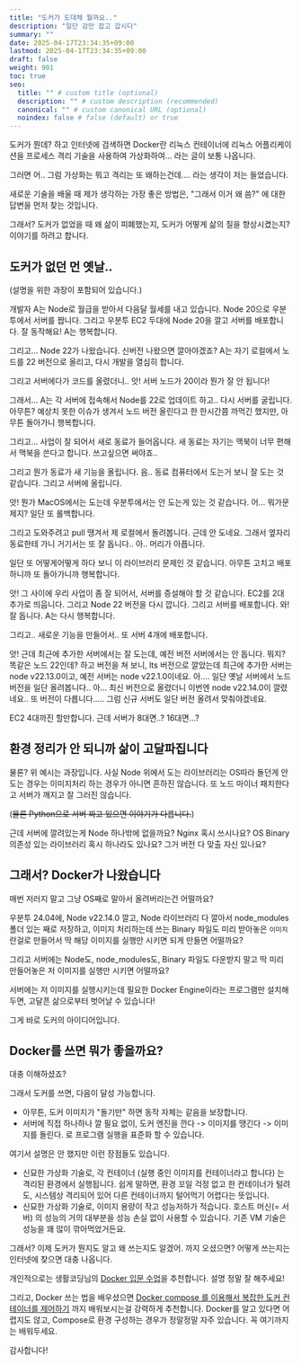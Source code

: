 ```yaml
---
title: "도커가 도대체 뭘까요.."
description: "일단 감만 잡고 갑시다"
summary: ""
date: 2025-04-17T23:34:35+09:00
lastmod: 2025-04-17T23:34:35+09:00
draft: false
weight: 901
toc: true
seo:
  title: "" # custom title (optional)
  description: "" # custom description (recommended)
  canonical: "" # custom canonical URL (optional)
  noindex: false # false (default) or true
---
```


도커가 뭔데? 하고 인터넷에 검색하면 Docker란 리눅스 컨테이너에 리눅스 어플리케이션을 프로세스 격리 기술을 사용하여 가상화하여... 라는 글이 보통 나옵니다.

그러면 어.. 그럼 가상화는 뭐고 격리는 또 왜하는건데.... 라는 생각이 저는 들었습니다.

새로운 기술을 배울 때 제가 생각하는 가장 좋은 방법은, "그래서 이거 왜 씀?" 에 대한 답변을 먼저 찾는 것입니다.

그래서? 도커가 없었을 때 왜 삶이 피폐했는지, 도커가 어떻게 삶의 질을 향상시켰는지? 이야기를 하려고 합니다.

## 도커가 없던 먼 옛날..

(설명을 위한 과장이 포함되어 있습니다.)

개발자 A는 Node로 월급을 받아서 다음달 월세를 내고 있습니다. Node 20으로 우분투에서 서버를 짭니다. 그리고 우분투 EC2 두대에 Node 20을 깔고 서버를 배포합니다. 잘 동작해요! A는 행복합니다.

그리고... Node 22가 나왔습니다. 신버전 나왔으면 깔아야겠죠? A는 자기 로컬에서 노드를 22 버전으로 올리고, 다시 개발을 열심히 합니다.

그리고 서버에다가 코드를 올렸더니.. 앗! 서버 노드가 20이라 뭔가 잘 안 됩니다!

그래서... A는 각 서버에 접속해서 Node를 22로 업데이트 하고.. 다시 서버를 굴립니다. 아무튼? 예상치 못한 이슈가 생겨서 노드 버전 올린다고 한 한시간쯤 까먹긴 했지만, 아무튼 돌아가니 행복합니다.

그리고... 사업이 잘 되어서 새로 동료가 들어옵니다. 새 동료는 자기는 맥북이 너무 편해서 맥북을 쓴다고 합니다. 쓰고싶으면 써야죠..

그리고 뭔가 동료가 새 기능을 올립니다. 음.. 동료 컴퓨터에서 도는거 보니 잘 도는 것 같습니다. 그리고 서버에 올립니다.

앗! 뭔가 MacOS에서는 도는데 우분투에서는 안 도는게 있는 것 같습니다. 어... 뭐가문제지? 일단 또 롤백합니다.

그리고 도와주려고 pull 땡겨서 제 로컬에서 돌려봅니다. 근데 안 도네요. 그래서 옆자리 동료한테 가니 거기서는 또 잘 돕니다.. 아.. 머리가 아픕니다.

일단 또 어떻게어떻게 하다 보니 이 라이브러리 문제인 것 같습니다. 아무튼 고치고 배포하니까 또 돌아가니까 행복합니다.

앗! 그 사이에 우리 사업이 좀 잘 되어서, 서버를 증설해야 할 것 같습니다. EC2를 2대 추가로 띄웁니다. 그리고 Node 22 버전을 다시 깝니다. 그리고 서버를 배포합니다. 와! 잘 돕니다. A는 다시 행복합니다.

그리고.. 새로운 기능을 만들어서.. 또 서버 4개에 배포합니다.

앗! 근데 최근에 추가한 서버에서는 잘 도는데, 예전 버전 서버에서는 안 돕니다. 뭐지? 똑같은 노드 22인데? 하고 버전을 쳐 보니, lts 버전으로 깔았는데 최근에 추가한 서버는 node v22.13.0이고, 예전 서버는 node v22.1.0이네요. 아.... 일단 옛날 서버에서 노드 버전을 일단 올려봅니다.. 아... 최신 버전으로 올렸더니 이번엔 node v22.14.0이 깔렸네요.. 또 버전이 다릅니다..... 그럼 신규 서버도 일단 버전 올려서 맞춰야겠네요.

EC2 4대까진 할만합니다. 근데 서버가 8대면..? 16대면...?

## 환경 정리가 안 되니까 삶이 고달파집니다

물론? 위 예시는 과장입니다. 사실 Node 위에서 도는 라이브러리는 OS따라 돌던게 안 도는 경우는 이미지처리 하는 경우가 아니면 흔하진 않습니다. 또 노드 마이너 패치한다고 서버가 깨지고 잘 그러진 않습니다.

(~~물론 Python으로 서버 짜고 있으면 이야기가 다릅니다.~~)

근데 서버에 깔려있는게 Node 하나밖에 없을까요? Nginx 혹시 쓰시나요? OS Binary 의존성 있는 라이브러리 혹시 하나라도 있나요? 그거 버전 다 맞출 자신 있나요?

## 그래서? Docker가 나왔습니다

매번 저러지 말고 그냥 OS째로 말아서 올려버리는건 어떨까요?

우분투 24.04에, Node v22.14.0 깔고, Node 라이브러리 다 깔아서 node_modules 폴더 있는 째로 저장하고, 이미지 처리하는데 쓰는 Binary 파일도 미리 받아놓은 `이미지` 란걸로 만들어서 딱 해당 이미지를 실행만 시키면 되게 만들면 어떨까요?

그리고 서버에는 Node도, node_modules도, Binary 파일도 다운받지 말고 딱 미리 만들어놓은 저 이미지를 실행만 시키면 어떨까요?

서버에는 저 이미지를 실행시키는데 필요한 Docker Engine이라는 프로그램만 설치해 두면, 고달픈 삶으로부터 벗어날 수 있습니다!

그게 바로 도커의 아이디어입니다.

## Docker를 쓰면 뭐가 좋을까요?

대충 이해하셨죠?

그래서 도커를 쓰면, 다음이 달성 가능합니다.

- 아무튼, 도커 이미지가 "돌기만" 하면 동작 자체는 같음을 보장합니다.
- 서버에 직접 하나하나 깔 필요 없이, 도커 엔진을 깐다 -> 이미지를 땡긴다 -> 이미지를 돌린다. 로 프로그램 실행을 표준화 할 수 있습니다.

여기서 설명은 안 했지만 이런 장점들도 있습니다.

- 신묘한 가상화 기술로, 각 컨테이너 (실행 중인 이미지를 컨테이너라고 합니다) 는 격리된 환경에서 실행됩니다. 쉽게 말하면, 환경 꼬일 걱정 없고 한 컨테이너가 털려도, 시스템상 격리되어 있어 다른 컨테이너까지 털어먹기 어렵다는 뜻입니다.
- 신묘한 가상화 기술로, 이미지 용량이 작고 성능저하가 적습니다. 호스트 머신(= 서버) 의 성능의 거의 대부분을 성능 손실 없이 사용할 수 있습니다. 기존 VM 기술은 성능을 꽤 많이 깎아먹었거든요.

그래서? 이제 도커가 뭔지도 알고 왜 쓰는지도 알겠어. 까지 오셨으면? 어떻게 쓰는지는 인터넷에 찾으면 대충 나옵니다.

개인적으로는 생활코딩님의 [Docker 입문 수업](https://opentutorials.org/course/4781/30609)을 추천합니다. 설명 정말 잘 해주세요!

그리고, Docker 쓰는 법을 배우셨으면 [Docker compose 를 이용해서 복잡한 도커 컨테이너를 제어하기](https://www.youtube.com/watch?v=EK6iYRCIjYs) 까지 배워보시는걸 강력하게 추천합니다. Docker를 알고 있다면 어렵지도 않고, Compose로 환경 구성하는 경우가 정말정말 자주 있습니다. 꼭 여기까지는 배워두세요.

감사합니다!
